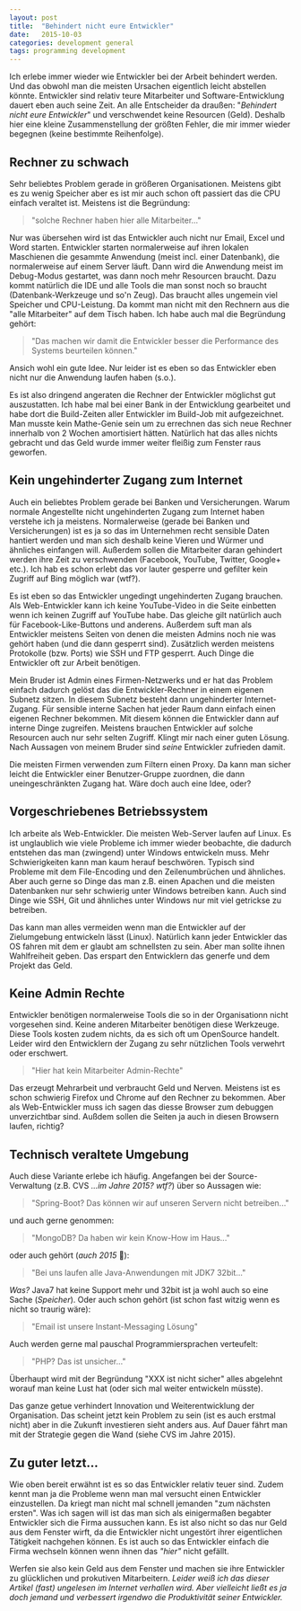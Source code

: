 ```yaml
---
layout: post
title:  "Behindert nicht eure Entwickler"
date:   2015-10-03
categories: development general
tags: programming development
---
```

Ich erlebe immer wieder wie Entwickler bei der Arbeit behindert werden. Und das obwohl man die meisten Ursachen eigentlich leicht abstellen könnte. Entwickler sind relativ teure Mitarbeiter und Software-Entwicklung dauert eben auch seine Zeit. An alle Entscheider da draußen: "*Behindert nicht eure Entwickler*" und verschwendet keine Resourcen (Geld). Deshalb hier eine kleine Zusammenstellung der größten Fehler, die mir immer wieder begegnen (keine bestimmte Reihenfolge).

## Rechner zu schwach

Sehr beliebtes Problem gerade in größeren Organisationen. Meistens gibt es zu wenig Speicher aber es ist mir auch schon oft passiert das die CPU einfach veraltet ist. Meistens ist die Begründung:

> "solche Rechner haben hier alle Mitarbeiter..."

Nur was übersehen wird ist das Entwickler auch nicht nur Email, Excel und Word starten. Entwickler starten normalerweise auf ihren lokalen Maschienen die gesammte Anwendung (meist incl. einer Datenbank), die normalerweise auf einem Server läuft. Dann wird die Anwendung meist im Debug-Modus gestartet, was dann noch mehr Resourcen braucht. Dazu kommt natürlich die IDE und alle Tools die man sonst noch so braucht (Datenbank-Werkzeuge und so'n Zeug). Das braucht alles ungemein viel Speicher und CPU-Leistung. Da kommt man nicht mit den Rechnern aus die "alle Mitarbeiter" auf dem Tisch haben. Ich habe auch mal die Begründung gehört:

> "Das machen wir damit die Entwickler besser die Performance des Systems beurteilen können."

Ansich wohl ein gute Idee. Nur leider ist es eben so das Entwickler eben nicht nur die Anwendung laufen haben (s.o.).

Es ist also dringend angeraten die Rechner der Entwickler möglichst gut auszustatten. Ich habe mal bei einer Bank in der Entwicklung gearbeitet und habe dort die Build-Zeiten aller Entwickler im Build-Job mit aufgezeichnet. Man musste kein Mathe-Genie sein um zu errechnen das sich neue Rechner innerhalb von 2 Wochen amortisiert hätten. Natürlich hat das alles nichts gebracht und das Geld wurde immer weiter fleißig zum Fenster raus geworfen.

## Kein ungehinderter Zugang zum Internet

Auch ein beliebtes Problem gerade bei Banken und Versicherungen. Warum normale Angestellte nicht ungehinderten Zugang zum Internet haben verstehe ich ja meistens. Normalerweise (gerade bei Banken und Versicherungen) ist es ja so das im Unternehmen recht sensible Daten hantiert werden und man sich deshalb keine Vieren und Würmer und ähnliches einfangen will. Außerdem sollen die Mitarbeiter daran gehindert werden ihre Zeit zu verschwenden (Facebook, YouTube, Twitter, Google+ etc.). Ich hab es schon erlebt das vor lauter gesperre und gefilter kein Zugriff auf Bing möglich war (wtf?).

Es ist eben so das Entwickler ungedingt ungehinderten Zugang brauchen. Als Web-Entwickler kann ich keine YouTube-Video in die Seite einbetten wenn ich keinen Zugriff auf YouTube habe. Das gleiche gilt natürlich auch für Facebook-Like-Buttons und anderens. Außerdem suft man als Entwickler meistens Seiten von denen die meisten Admins noch nie was gehört haben (und die dann gesperrt sind). Zusätzlich werden meistens Protokolle (bzw. Ports) wie SSH und FTP gesperrt. Auch Dinge die Entwickler oft zur Arbeit benötigen.

Mein Bruder ist Admin eines Firmen-Netzwerks und er hat das Problem einfach dadurch gelöst das die Entwickler-Rechner in einem eigenen Subnetz sitzen. In diesem Subnetz besteht dann ungehinderter Internet-Zugang. Für sensible interne Sachen hat jeder Raum dann einfach einen eigenen Rechner bekommen. Mit diesem können die Entwickler dann auf interne Dinge zugreifen. Meistens brauchen Entwickler auf solche Resourcen auch nur sehr selten Zugriff. Klingt mir nach einer guten Lösung. Nach Aussagen von meinem Bruder sind *seine* Entwickler zufrieden damit.

Die meisten Firmen verwenden zum Filtern einen Proxy. Da kann man sicher leicht die Entwickler einer Benutzer-Gruppe  zuordnen, die dann uneingeschränkten Zugang hat. Wäre doch auch eine Idee, oder?

## Vorgeschriebenes Betriebssystem

Ich arbeite als Web-Entwickler. Die meisten Web-Server laufen auf Linux. Es ist unglaublich wie viele Probleme ich immer wieder beobachte, die dadurch entstehen das man (zwingend) unter Windows entwickeln muss. Mehr Schwierigkeiten kann man kaum herauf beschwören. Typisch sind Probleme mit dem File-Encoding und den Zeilenumbrüchen und ähnliches. Aber auch gerne so Dinge das man z.B. einen Apachen und die meisten Datenbanken nur sehr schwierig unter Windows betreiben kann. Auch sind Dinge wie SSH, Git und ähnliches unter Windows nur mit viel getrickse zu betreiben.

Das kann man alles vermeiden wenn man die Entwickler auf der Zielumgebung entwickeln lässt (Linux). Natürlich kann jeder Entwickler das OS fahren mit dem er glaubt am schnellsten zu sein. Aber man sollte ihnen Wahlfreiheit geben. Das erspart den Entwicklern das generfe und dem Projekt das Geld.

## Keine Admin Rechte

Entwickler benötigen normalerweise Tools die so in der Organisationn nicht vorgesehen sind. Keine anderen Mitarbeiter benötigen diese Werkzeuge. Diese Tools kosten zudem nichts, da es sich oft um OpenSource handelt. Leider wird den Entwicklern der Zugang zu sehr nützlichen Tools verwehrt oder erschwert.

> "Hier hat kein Mitarbeiter Admin-Rechte"

Das erzeugt Mehrarbeit und verbraucht Geld und Nerven. Meistens ist es schon schwierig Firefox und Chrome auf den Rechner zu bekommen. Aber als Web-Entwickler muss ich sagen das diesse Browser zum debuggen unverzichtbar sind. Außdem sollen die Seiten ja auch in diesen Browsern laufen, richtig?

## Technisch veraltete Umgebung

Auch diese Variante erlebe ich häufig. Angefangen bei der Source-Verwaltung (z.B. CVS *...im Jahre 2015? wtf?*) über so Aussagen wie:

> "Spring-Boot? Das können wir auf unseren Servern nicht betreiben..."

und auch gerne genommen:

> "MongoDB? Da haben wir kein Know-How im Haus..."

oder auch gehört (*auch 2015* :facepunch:):

> "Bei uns laufen alle Java-Anwendungen mit JDK7 32bit..."

*Was?* Java7 hat keine Support mehr und 32bit ist ja wohl auch so eine Sache (*Speicher*). Oder auch schon gehört (ist schon fast witzig wenn es nicht so traurig wäre):

> "Email ist unsere Instant-Messaging Lösung"

Auch werden gerne mal pauschal Programmiersprachen verteufelt:

> "PHP? Das ist unsicher..."

Überhaupt wird mit der Begründung "XXX ist nicht sicher" alles abgelehnt worauf man keine Lust hat (oder sich mal weiter entwickeln müsste).

Das ganze getue verhindert Innovation und Weiterentwicklung der Organisation. Das scheint jetzt kein Problem zu sein (ist es auch erstmal nicht) aber in die Zukunft investieren sieht anders aus. Auf Dauer fährt man mit der Strategie gegen die Wand (siehe CVS im Jahre 2015).

## Zu guter letzt...

Wie oben bereit erwähnt ist es so das Entwickler relativ teuer sind. Zudem kennt man ja die Probleme wenn man mal versucht einen Entwickler einzustellen. Da kriegt man nicht mal schnell jemanden "zum nächsten ersten". Was ich sagen will ist das man sich als einigermaßen begabter Entwickler sich die Firma aussuchen kann. Es ist also nicht so das nur Geld aus dem Fenster wirft, da die Entwickler nicht ungestört ihrer eigentlichen Tätigkeit nachgehen können. Es ist auch so das Entwickler einfach die Firma wechseln können wenn ihnen das *"hier"* nicht gefällt.

Werfen sie also kein Geld aus dem Fenster und machen sie ihre Entwickler zu glücklichen und prokutiven Mitarbeitern.
*Leider weiß ich das dieser Artikel (fast) ungelesen im Internet verhallen wird. Aber vielleicht ließt es ja doch jemand und verbessert irgendwo die Produktivität seiner Entwickler.*
